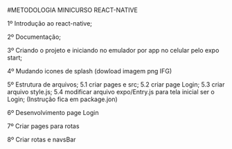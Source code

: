 #METODOLOGIA MINICURSO REACT-NATIVE

1º Introdução ao react-native; 

2º Documentação;

3º Criando o projeto e iniciando no emulador por app no celular pelo expo start;
 
4º Mudando icones de splash (dowload imagem png IFG)

5º Estrutura de arquivos;
 5.1 criar pages e src;
 5.2 criar page Login;
 5.3 criar arquivo style.js;
 5.4 modificar arquivo expo/Entry.js para tela inicial ser o Login; (Instrução fica em package.jon)
 
6º Desenvolvimento page Login

7º Criar pages para rotas

8º Criar rotas e navsBar 
